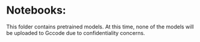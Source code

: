 # Notebooks:

This folder contains pretrained models. At this time, none of the models
will be uploaded to Gccode due to confidentiality concerns.